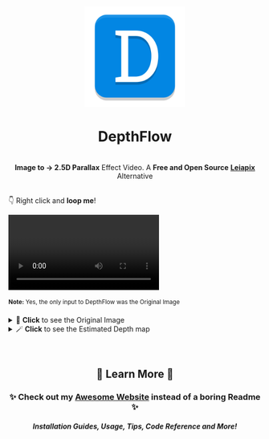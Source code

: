 <div align="center">
  <a href="https://brokensource.github.io/depthflow"><img src="./DepthFlow/Resources/Images/DepthFlow.png" onerror="this.onerror=null; this.src='./resources/images/depthflow.png'" width="200"></a>
  <h1>DepthFlow</h1>
  <br>
  <b>Image to → 2.5D Parallax</b> Effect Video. A <b>Free and Open Source</b> <a href="https://convert.leiapix.com" target="_blank"><b>Leiapix</b></a> Alternative
</div>

<br>

👇 Right click and **loop me**!

<video src="https://github.com/BrokenSource/DepthFlow/assets/29046864/cf9e23f0-e64b-435a-8762-e49936602071" loop controls autoplay></video>

<sup><b>Note:</b> Yes, the only input to DepthFlow was the Original Image</sup>

<details>
<summary>🎩 <b>Click</b> to see the Original Image </summary>
  <br>
  <a href="https://wallhaven.cc/w/pkz5r9">
    <img src="https://github.com/BrokenSource/DepthFlow/assets/29046864/1975fdc9-9517-4700-88dd-ed8175ab813f" alt="Original Image">
  </a>
  <br>
  <b>Source:</b> <a href="https://wallhaven.cc/w/pkz5r9">Wallhaven</a>. All images remain property of their original owners. ⚖️
  <br>
  <br>
</details>

<details>
<summary>🪄 <b>Click</b> to see the Estimated Depth map </summary>
  <br>
  <img src="https://github.com/BrokenSource/DepthFlow/assets/29046864/bace7072-5437-4ffd-96f2-91b9be3a4fed" alt="Depth Map">
  <br>
  The Depth Map was estimated with <a href="https://github.com/LiheYoung/Depth-Anything"><b>DepthAnything</b></a> 🚀
  <br>
  <br>
</details>

<br>
<br>

<div align="center">
  <h2>🍁 Learn More 🍁</h2>
  <h3>✨ Check out my <a href="https://brokensource.github.io/depthflow/get"><b>Awesome Website</b></a> instead of a boring Readme ✨</h3>
  <h5>Installation Guides, Usage, Tips, Code Reference and More!</h5>
</div>
